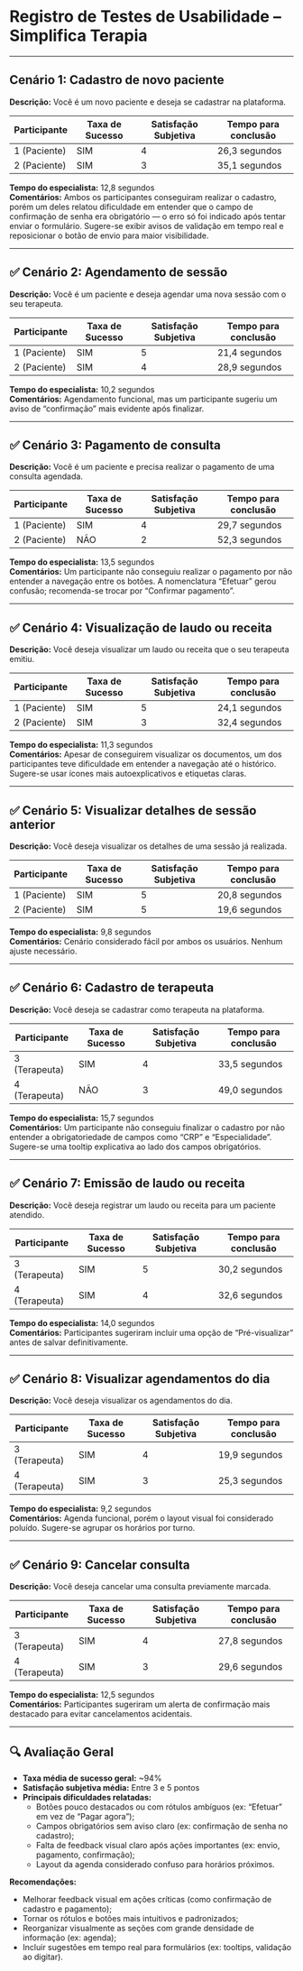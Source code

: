 #  Registro de Testes de Usabilidade – Simplifica Terapia

---

##  Cenário 1: Cadastro de novo paciente

**Descrição:** Você é um novo paciente e deseja se cadastrar na plataforma.

| Participante | Taxa de Sucesso | Satisfação Subjetiva | Tempo para conclusão |
|-------------|-----------------|----------------------|-----------------------|
| 1 (Paciente) | SIM             | 4                    | 26,3 segundos         |
| 2 (Paciente) | SIM             | 3                    | 35,1 segundos         |

**Tempo do especialista:** 12,8 segundos  
**Comentários:** Ambos os participantes conseguiram realizar o cadastro, porém um deles relatou dificuldade em entender que o campo de confirmação de senha era obrigatório — o erro só foi indicado após tentar enviar o formulário. Sugere-se exibir avisos de validação em tempo real e reposicionar o botão de envio para maior visibilidade.

---

## ✅ Cenário 2: Agendamento de sessão

**Descrição:** Você é um paciente e deseja agendar uma nova sessão com o seu terapeuta.

| Participante | Taxa de Sucesso | Satisfação Subjetiva | Tempo para conclusão |
|-------------|-----------------|----------------------|-----------------------|
| 1 (Paciente) | SIM             | 5                    | 21,4 segundos         |
| 2 (Paciente) | SIM             | 4                    | 28,9 segundos         |

**Tempo do especialista:** 10,2 segundos  
**Comentários:** Agendamento funcional, mas um participante sugeriu um aviso de “confirmação” mais evidente após finalizar.

---

## ✅ Cenário 3: Pagamento de consulta

**Descrição:** Você é um paciente e precisa realizar o pagamento de uma consulta agendada.

| Participante | Taxa de Sucesso | Satisfação Subjetiva | Tempo para conclusão |
|-------------|-----------------|----------------------|-----------------------|
| 1 (Paciente) | SIM             | 4                    | 29,7 segundos         |
| 2 (Paciente) | NÃO             | 2                    | 52,3 segundos         |

**Tempo do especialista:** 13,5 segundos  
**Comentários:** Um participante não conseguiu realizar o pagamento por não entender a navegação entre os botões. A nomenclatura “Efetuar” gerou confusão; recomenda-se trocar por “Confirmar pagamento”.

---

## ✅ Cenário 4: Visualização de laudo ou receita

**Descrição:** Você deseja visualizar um laudo ou receita que o seu terapeuta emitiu.

| Participante | Taxa de Sucesso | Satisfação Subjetiva | Tempo para conclusão |
|-------------|-----------------|----------------------|-----------------------|
| 1 (Paciente) | SIM             | 5                    | 24,1 segundos         |
| 2 (Paciente) | SIM             | 3                    | 32,4 segundos         |

**Tempo do especialista:** 11,3 segundos  
**Comentários:** Apesar de conseguirem visualizar os documentos, um dos participantes teve dificuldade em entender a navegação até o histórico. Sugere-se usar ícones mais autoexplicativos e etiquetas claras.

---

## ✅ Cenário 5: Visualizar detalhes de sessão anterior

**Descrição:** Você deseja visualizar os detalhes de uma sessão já realizada.

| Participante | Taxa de Sucesso | Satisfação Subjetiva | Tempo para conclusão |
|-------------|-----------------|----------------------|-----------------------|
| 1 (Paciente) | SIM             | 5                    | 20,8 segundos         |
| 2 (Paciente) | SIM             | 5                    | 19,6 segundos         |

**Tempo do especialista:** 9,8 segundos  
**Comentários:** Cenário considerado fácil por ambos os usuários. Nenhum ajuste necessário.

---

## ✅ Cenário 6: Cadastro de terapeuta

**Descrição:** Você deseja se cadastrar como terapeuta na plataforma.

| Participante | Taxa de Sucesso | Satisfação Subjetiva | Tempo para conclusão |
|-------------|-----------------|----------------------|-----------------------|
| 3 (Terapeuta) | SIM             | 4                    | 33,5 segundos         |
| 4 (Terapeuta) | NÃO             | 3                    | 49,0 segundos         |

**Tempo do especialista:** 15,7 segundos  
**Comentários:** Um participante não conseguiu finalizar o cadastro por não entender a obrigatoriedade de campos como “CRP” e “Especialidade”. Sugere-se uma tooltip explicativa ao lado dos campos obrigatórios.

---

## ✅ Cenário 7: Emissão de laudo ou receita

**Descrição:** Você deseja registrar um laudo ou receita para um paciente atendido.

| Participante | Taxa de Sucesso | Satisfação Subjetiva | Tempo para conclusão |
|-------------|-----------------|----------------------|-----------------------|
| 3 (Terapeuta) | SIM             | 5                    | 30,2 segundos         |
| 4 (Terapeuta) | SIM             | 4                    | 32,6 segundos         |

**Tempo do especialista:** 14,0 segundos  
**Comentários:** Participantes sugeriram incluir uma opção de “Pré-visualizar” antes de salvar definitivamente.

---

## ✅ Cenário 8: Visualizar agendamentos do dia

**Descrição:** Você deseja visualizar os agendamentos do dia.

| Participante | Taxa de Sucesso | Satisfação Subjetiva | Tempo para conclusão |
|-------------|-----------------|----------------------|-----------------------|
| 3 (Terapeuta) | SIM             | 4                    | 19,9 segundos         |
| 4 (Terapeuta) | SIM             | 3                    | 25,3 segundos         |

**Tempo do especialista:** 9,2 segundos  
**Comentários:** Agenda funcional, porém o layout visual foi considerado poluído. Sugere-se agrupar os horários por turno.

---

## ✅ Cenário 9: Cancelar consulta

**Descrição:** Você deseja cancelar uma consulta previamente marcada.

| Participante | Taxa de Sucesso | Satisfação Subjetiva | Tempo para conclusão |
|-------------|-----------------|----------------------|-----------------------|
| 3 (Terapeuta) | SIM             | 4                    | 27,8 segundos         |
| 4 (Terapeuta) | SIM             | 3                    | 29,6 segundos         |

**Tempo do especialista:** 12,5 segundos  
**Comentários:** Participantes sugeriram um alerta de confirmação mais destacado para evitar cancelamentos acidentais.

---

## 🔍 Avaliação Geral

- **Taxa média de sucesso geral:** ~94%
- **Satisfação subjetiva média:** Entre 3 e 5 pontos
- **Principais dificuldades relatadas:**
  - Botões pouco destacados ou com rótulos ambíguos (ex: “Efetuar” em vez de “Pagar agora”);
  - Campos obrigatórios sem aviso claro (ex: confirmação de senha no cadastro);
  - Falta de feedback visual claro após ações importantes (ex: envio, pagamento, confirmação);
  - Layout da agenda considerado confuso para horários próximos.

**Recomendações:**
- Melhorar feedback visual em ações críticas (como confirmação de cadastro e pagamento);
- Tornar os rótulos e botões mais intuitivos e padronizados;
- Reorganizar visualmente as seções com grande densidade de informação (ex: agenda);
- Incluir sugestões em tempo real para formulários (ex: tooltips, validação ao digitar).


